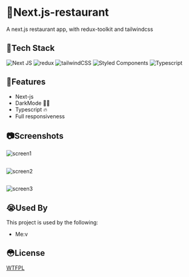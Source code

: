 

# 🤯Next.js-restaurant


A next.js restaurant app, with redux-toolkit and tailwindcss



## 🥵Tech Stack

![Next JS](https://img.shields.io/badge/Next-black?style=for-the-badge&logo=next.js&logoColor=white) ![redux](https://img.shields.io/badge/Redux-593D88?style=for-the-badge&logo=redux&logoColor=white)  ![tailwindCSS](https://img.shields.io/badge/Tailwind_CSS-38B2AC?style=for-the-badge&logo=tailwind-css&logoColor=white) ![Styled Components](https://img.shields.io/badge/styled--components-DB7093?style=for-the-badge&logo=styled-components&logoColor=white) ![Typescript](https://img.shields.io/badge/TypeScript-007ACC?style=for-the-badge&logo=typescript&logoColor=white) 

 
## 🦄Features

- Next-js
- DarkMode 🐱‍👤
- Typescript 🔥
- Full responsiveness


## 📷Screenshots


![screen1](https://user-images.githubusercontent.com/45109516/135887679-9d760f00-45da-41a7-baa7-e1ffe88f6ea0.png)



## 



![screen2](https://user-images.githubusercontent.com/45109516/135887676-5ae5a9d8-5232-4ea8-8a97-37d8855e476a.png)



## 


![screen3](https://user-images.githubusercontent.com/45109516/135887678-4f1667ce-b754-49f8-a62d-ebb6c9f888fb.png)


  
## 😭Used By

This project is used by the following:

- Me:v

  
## 😳License

[WTFPL](http://www.wtfpl.net/about/)

  

